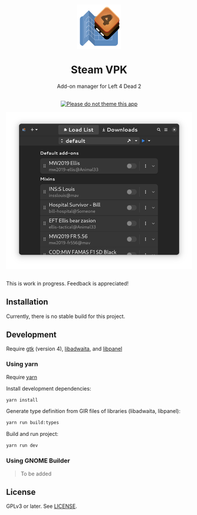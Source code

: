 <div align="center">
<img style="vertical-align: middle;" src="data/icons/com.github.kinten108101.SteamVpk.svg" alt="Project's logo" width="120" height="120" align="center" />
<br />
<h1>Steam VPK</h1>
Add-on manager for Left 4 Dead 2
<br /><br />

[![Please do not theme this app](https://stopthemingmy.app/badge.svg)](https://stopthemingmy.app)

</div>
<div align="center">
<img style="vertical-align: middle;" src="data/mockups/app-v2-dark.png" alt="Preview" width="640" />
</div>
<br />



This is work in progress. Feedback is appreciated!

## Installation

Currently, there is no stable build for this project.

## Development

Require [gtk](https://gitlab.gnome.org/GNOME/gtk) (version 4), [libadwaita](https://gitlab.gnome.org/GNOME/libadwaita), and [libpanel](https://gitlab.gnome.org/GNOME/libpanel)

### Using yarn

Require [yarn](https://yarnpkg.com/getting-started)

Install development dependencies:

```sh
yarn install
```

Generate type definition from GIR files of libraries (libadwaita, libpanel):

```sh
yarn run build:types
```

Build and run project:

```sh
yarn run dev
```

### Using GNOME Builder

> To be added

## License

GPLv3 or later. See [LICENSE](LICENSE).
